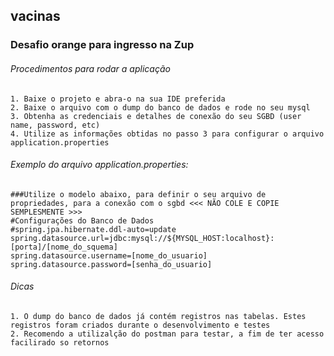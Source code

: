 ## vacinas
### Desafio orange para ingresso na Zup

###### Procedimentos para rodar a aplicação
    1. Baixe o projeto e abra-o na sua IDE preferida
    2. Baixe o arquivo com o dump do banco de dados e rode no seu mysql
    3. Obtenha as credenciais e detalhes de conexão do seu SGBD (user name, password, etc)
    4. Utilize as informações obtidas no passo 3 para configurar o arquivo application.properties

###### Exemplo do arquivo application.properties:
    ###Utilize o modelo abaixo, para definir o seu arquivo de propriedades, para a conexão com o sgbd <<< NÃO COLE E COPIE SEMPLESMENTE >>>
    #Configurações do Banco de Dados
    #spring.jpa.hibernate.ddl-auto=update
    spring.datasource.url=jdbc:mysql://${MYSQL_HOST:localhost}:[porta]/[nome_do_squema]
    spring.datasource.username=[nome_do_usuario]
    spring.datasource.password=[senha_do_usuario]
    
###### Dicas
    1. O dump do banco de dados já contém registros nas tabelas. Estes registros foram criados durante o desenvolvimento e testes
    2. Recomendo a utilizalção do postman para testar, a fim de ter acesso facilirado so retornos

    

